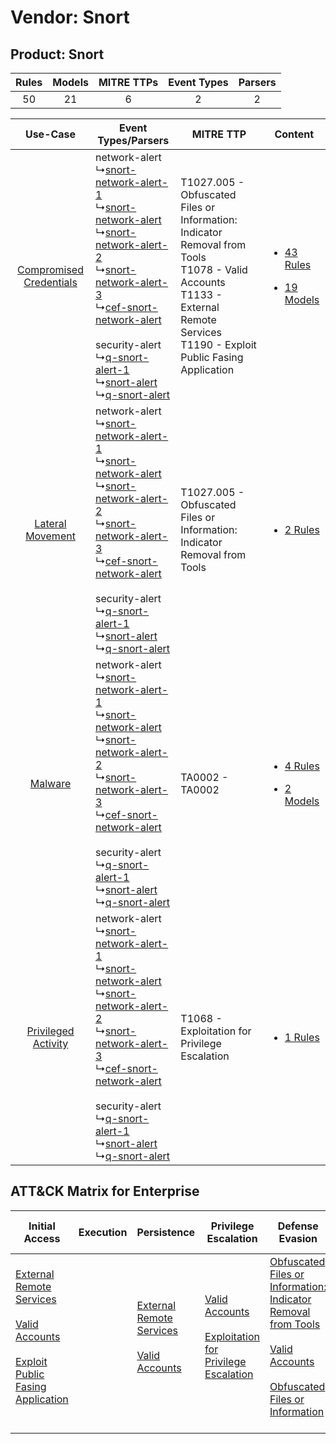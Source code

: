 Vendor: Snort
=============
Product: Snort
--------------
| Rules | Models | MITRE TTPs | Event Types | Parsers |
|:-----:|:------:|:----------:|:-----------:|:-------:|
|  50   |   21   |     6      |      2      |    2    |

|    Use-Case    | Event Types/Parsers    | MITRE TTP    | Content    |
|:----:| ---- | ---- | ---- |
| [Compromised Credentials](../../../UseCases/uc_compromised_credentials.md) |  network-alert<br> ↳[snort-network-alert-1](Ps/pC_snortnetworkalert1.md)<br> ↳[snort-network-alert](Ps/pC_snortnetworkalert.md)<br> ↳[snort-network-alert-2](Ps/pC_snortnetworkalert2.md)<br> ↳[snort-network-alert-3](Ps/pC_snortnetworkalert3.md)<br> ↳[cef-snort-network-alert](Ps/pC_cefsnortnetworkalert.md)<br><br> security-alert<br> ↳[q-snort-alert-1](Ps/pC_qsnortalert1.md)<br> ↳[snort-alert](Ps/pC_snortalert.md)<br> ↳[q-snort-alert](Ps/pC_qsnortalert.md)<br> | T1027.005 - Obfuscated Files or Information: Indicator Removal from Tools<br>T1078 - Valid Accounts<br>T1133 - External Remote Services<br>T1190 - Exploit Public Fasing Application<br> | [<ul><li>43 Rules</li></ul><ul><li>19 Models</li></ul>](RM/r_m_snort_snort_Compromised_Credentials.md) |
|        [Lateral Movement](../../../UseCases/uc_lateral_movement.md)        |  network-alert<br> ↳[snort-network-alert-1](Ps/pC_snortnetworkalert1.md)<br> ↳[snort-network-alert](Ps/pC_snortnetworkalert.md)<br> ↳[snort-network-alert-2](Ps/pC_snortnetworkalert2.md)<br> ↳[snort-network-alert-3](Ps/pC_snortnetworkalert3.md)<br> ↳[cef-snort-network-alert](Ps/pC_cefsnortnetworkalert.md)<br><br> security-alert<br> ↳[q-snort-alert-1](Ps/pC_qsnortalert1.md)<br> ↳[snort-alert](Ps/pC_snortalert.md)<br> ↳[q-snort-alert](Ps/pC_qsnortalert.md)<br> | T1027.005 - Obfuscated Files or Information: Indicator Removal from Tools<br>    | [<ul><li>2 Rules</li></ul>](RM/r_m_snort_snort_Lateral_Movement.md)    |
|    [Malware](../../../UseCases/uc_malware.md)    |  network-alert<br> ↳[snort-network-alert-1](Ps/pC_snortnetworkalert1.md)<br> ↳[snort-network-alert](Ps/pC_snortnetworkalert.md)<br> ↳[snort-network-alert-2](Ps/pC_snortnetworkalert2.md)<br> ↳[snort-network-alert-3](Ps/pC_snortnetworkalert3.md)<br> ↳[cef-snort-network-alert](Ps/pC_cefsnortnetworkalert.md)<br><br> security-alert<br> ↳[q-snort-alert-1](Ps/pC_qsnortalert1.md)<br> ↳[snort-alert](Ps/pC_snortalert.md)<br> ↳[q-snort-alert](Ps/pC_qsnortalert.md)<br> | TA0002 - TA0002<br>    | [<ul><li>4 Rules</li></ul><ul><li>2 Models</li></ul>](RM/r_m_snort_snort_Malware.md)    |
|     [Privileged Activity](../../../UseCases/uc_privileged_activity.md)     |  network-alert<br> ↳[snort-network-alert-1](Ps/pC_snortnetworkalert1.md)<br> ↳[snort-network-alert](Ps/pC_snortnetworkalert.md)<br> ↳[snort-network-alert-2](Ps/pC_snortnetworkalert2.md)<br> ↳[snort-network-alert-3](Ps/pC_snortnetworkalert3.md)<br> ↳[cef-snort-network-alert](Ps/pC_cefsnortnetworkalert.md)<br><br> security-alert<br> ↳[q-snort-alert-1](Ps/pC_qsnortalert1.md)<br> ↳[snort-alert](Ps/pC_snortalert.md)<br> ↳[q-snort-alert](Ps/pC_qsnortalert.md)<br> | T1068 - Exploitation for Privilege Escalation<br>    | [<ul><li>1 Rules</li></ul>](RM/r_m_snort_snort_Privileged_Activity.md)    |

ATT&CK Matrix for Enterprise
----------------------------
| Initial Access                                                                                                                                                                                                                         | Execution | Persistence                                                                                                                                      | Privilege Escalation                                                                                                                                          | Defense Evasion                                                                                                                                                                                                                                                               | Credential Access | Discovery | Lateral Movement | Collection | Command and Control | Exfiltration | Impact |
| -------------------------------------------------------------------------------------------------------------------------------------------------------------------------------------------------------------------------------------- | --------- | ------------------------------------------------------------------------------------------------------------------------------------------------ | ------------------------------------------------------------------------------------------------------------------------------------------------------------- | ----------------------------------------------------------------------------------------------------------------------------------------------------------------------------------------------------------------------------------------------------------------------------- | ----------------- | --------- | ---------------- | ---------- | ------------------- | ------------ | ------ |
| [External Remote Services](https://attack.mitre.org/techniques/T1133)<br><br>[Valid Accounts](https://attack.mitre.org/techniques/T1078)<br><br>[Exploit Public Fasing Application](https://attack.mitre.org/techniques/T1190)<br><br> |           | [External Remote Services](https://attack.mitre.org/techniques/T1133)<br><br>[Valid Accounts](https://attack.mitre.org/techniques/T1078)<br><br> | [Valid Accounts](https://attack.mitre.org/techniques/T1078)<br><br>[Exploitation for Privilege Escalation](https://attack.mitre.org/techniques/T1068)<br><br> | [Obfuscated Files or Information: Indicator Removal from Tools](https://attack.mitre.org/techniques/T1027/005)<br><br>[Valid Accounts](https://attack.mitre.org/techniques/T1078)<br><br>[Obfuscated Files or Information](https://attack.mitre.org/techniques/T1027)<br><br> |                   |           |                  |            |                     |              |        |
